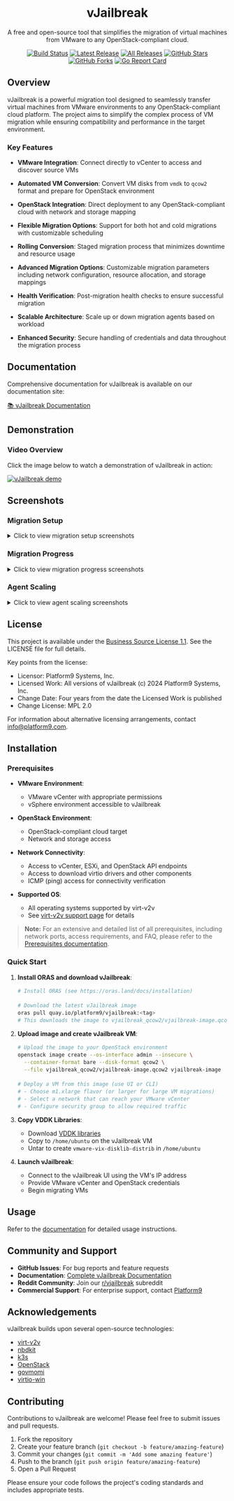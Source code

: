 <div align="center">

# vJailbreak

A free and open-source tool that simplifies the migration of virtual machines from VMware to any OpenStack-compliant cloud.

[![Build Status](https://github.com/platform9/vjailbreak/actions/workflows/packer.yml/badge.svg)](https://github.com/platform9/vjailbreak/actions/workflows/packer.yml)
[![Latest Release](https://badgen.net/github/release/platform9/vjailbreak/latest)](https://github.com/platform9/vjailbreak/releases/latest)
[![All Releases](https://badgen.net/github/releases/platform9/vjailbreak)](https://github.com/platform9/vjailbreak/releases)
[![GitHub Stars](https://img.shields.io/github/stars/platform9/vjailbreak)](https://github.com/platform9/vjailbreak/stargazers)
[![GitHub Forks](https://img.shields.io/github/forks/platform9/vjailbreak)](https://github.com/platform9/vjailbreak/network/members)
[![Go Report Card](https://goreportcard.com/badge/github.com/platform9/vjailbreak/v2v-helper)](https://goreportcard.com/report/github.com/platform9/vjailbreak/v2v-helper)

</div>

## Overview

vJailbreak is a powerful migration tool designed to seamlessly transfer virtual machines from VMware environments to any OpenStack-compliant cloud platform. The project aims to simplify the complex process of VM migration while ensuring compatibility and performance in the target environment.

### Key Features

- **VMware Integration**: Connect directly to vCenter to access and discover source VMs

- **Automated VM Conversion**: Convert VM disks from `vmdk` to `qcow2` format and prepare for OpenStack environment

- **OpenStack Integration**: Direct deployment to any OpenStack-compliant cloud with network and storage mapping

- **Flexible Migration Options**: Support for both hot and cold migrations with customizable scheduling

- **Rolling Conversion**: Staged migration process that minimizes downtime and resource usage

- **Advanced Migration Options**: Customizable migration parameters including network configuration, resource allocation, and storage mappings

- **Health Verification**: Post-migration health checks to ensure successful migration

- **Scalable Architecture**: Scale up or down migration agents based on workload

- **Enhanced Security**: Secure handling of credentials and data throughout the migration process

## Documentation

Comprehensive documentation for vJailbreak is available on our documentation site:

[📚 vJailbreak Documentation](https://platform9.github.io/vjailbreak/introduction/getting_started/)

## Demonstration

### Video Overview

Click the image below to watch a demonstration of vJailbreak in action:

[![vJailbreak demo](https://img.youtube.com/vi/seThilJ5ujM/0.jpg)](https://www.youtube.com/watch?v=seThilJ5ujM)

## Screenshots

### Migration Setup

<details>
<summary>Click to view migration setup screenshots</summary>

#### Migration Form (Step 1)
![Migration Form Step 1](assets/migrationform1.png)

#### Migration Form (Step 2)
![Migration Form Step 2](assets/migrationform2.png)
</details>

### Migration Progress

<details>
<summary>Click to view migration progress screenshots</summary>

#### Progress View (Stage 1)
![Migration Progress View 1](assets/migrationprogress1.png)

#### Progress View (Stage 2)
![Migration Progress View 2](assets/migrationprogress2.png)
</details>

### Agent Scaling

<details>
<summary>Click to view agent scaling screenshots</summary>

#### Scaling Up
![Scale Up Interface](assets/scaleup.png)
![Scale Up Agents View](assets/scaleupagents.png)

#### Scaling Down
![Scale Down Interface](assets/scaledown.png)
</details>

## License

This project is available under the [Business Source License 1.1](LICENSE). See the LICENSE file for full details.

Key points from the license:
- Licensor: Platform9 Systems, Inc.
- Licensed Work: All versions of vJailbreak (c) 2024 Platform9 Systems, Inc.
- Change Date: Four years from the date the Licensed Work is published
- Change License: MPL 2.0

For information about alternative licensing arrangements, contact info@platform9.com.

## Installation

### Prerequisites

- **VMware Environment**:
  - VMware vCenter with appropriate permissions
  - vSphere environment accessible to vJailbreak

- **OpenStack Environment**:
  - OpenStack-compliant cloud target
  - Network and storage access

- **Network Connectivity**:
  - Access to vCenter, ESXi, and OpenStack API endpoints
  - Access to download virtio drivers and other components
  - ICMP (ping) access for connectivity verification

- **Supported OS**:
  - All operating systems supported by virt-v2v
  - See [virt-v2v support page](https://libguestfs.org/virt-v2v-support.1.html) for details

> **Note:** For an extensive and detailed list of all prerequisites, including network ports, access requirements, and FAQ, please refer to the [Prerequisites documentation](https://platform9.github.io/vjailbreak/introduction/prerequisites/).

### Quick Start

1. **Install ORAS and download vJailbreak**:
   ```bash
   # Install ORAS (see https://oras.land/docs/installation)
   
   # Download the latest vJailbreak image
   oras pull quay.io/platform9/vjailbreak:<tag>
   # This downloads the image to vjailbreak_qcow2/vjailbreak-image.qcow2
   ```

2. **Upload image and create vJailbreak VM**:
   ```bash
   # Upload the image to your OpenStack environment
   openstack image create --os-interface admin --insecure \
     --container-format bare --disk-format qcow2 \
     --file vjailbreak_qcow2/vjailbreak-image.qcow2 vjailbreak-image
   
   # Deploy a VM from this image (use UI or CLI)
   # - Choose m1.xlarge flavor (or larger for large VM migrations)
   # - Select a network that can reach your VMware vCenter
   # - Configure security group to allow required traffic
   ```

3. **Copy VDDK Libraries**:
   - Download [VDDK libraries](https://developer.broadcom.com/sdks/vmware-virtual-disk-development-kit-vddk/)
   - Copy to `/home/ubuntu` on the vJailbreak VM
   - Untar to create `vmware-vix-disklib-distrib` in `/home/ubuntu`

4. **Launch vJailbreak**:
   - Connect to the vJailbreak UI using the VM's IP address
   - Provide VMware vCenter and OpenStack credentials
   - Begin migrating VMs

## Usage

Refer to the [documentation](https://platform9.github.io/vjailbreak/introduction/getting_started/) for detailed usage instructions.

## Community and Support

- **GitHub Issues**: For bug reports and feature requests
- **Documentation**: [Complete vJailbreak Documentation](https://platform9.github.io/vjailbreak/)
- **Reddit Community**: Join our [r/vjailbreak](https://www.reddit.com/r/vjailbreak/) subreddit
- **Commercial Support**: For enterprise support, contact [Platform9](https://platform9.com/)

## Acknowledgements

vJailbreak builds upon several open-source technologies:

- [virt-v2v](https://github.com/virt-manager/virt-manager)
- [nbdkit](https://gitlab.com/nbdkit/nbdkit)
- [k3s](https://k3s.io/)
- [OpenStack](https://www.openstack.org/)
- [govmomi](https://github.com/vmware/govmomi)
- [virtio-win](https://github.com/virtio-win/kvm-guest-drivers-windows)

## Contributing

Contributions to vJailbreak are welcome! Please feel free to submit issues and pull requests.

1. Fork the repository
2. Create your feature branch (`git checkout -b feature/amazing-feature`)
3. Commit your changes (`git commit -m 'Add some amazing feature'`)
4. Push to the branch (`git push origin feature/amazing-feature`)
5. Open a Pull Request

Please ensure your code follows the project's coding standards and includes appropriate tests.
